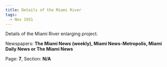 ```yaml
---  
title: Details of the Miami River  
tags:  
  - Nov 1931  
---  
```

  
Details of the Miami River enlarging project.  
  
Newspapers: **The Miami News (weekly), Miami News-Metropolis, Miami Daily News or The Miami News**  
  
Page: **7**, Section: **N/A** 
